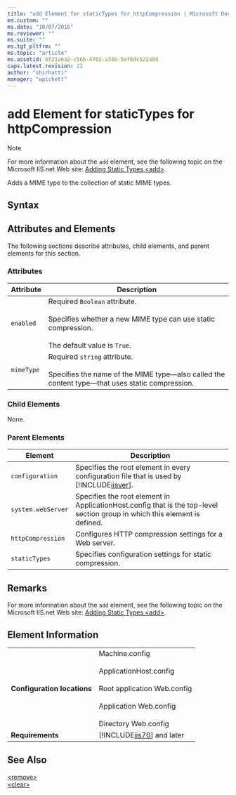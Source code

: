 ```yaml
---
title: "add Element for staticTypes for httpCompression | Microsoft Docs"
ms.custom: ""
ms.date: "10/07/2016"
ms.reviewer: ""
ms.suite: ""
ms.tgt_pltfrm: ""
ms.topic: "article"
ms.assetid: 6f21a6a2-c56b-4702-a34b-5ef6dc522a8d
caps.latest.revision: 22
author: "shirhatti"
manager: "wpickett"
---
```

# add Element for staticTypes for httpCompression
> [!NOTE]
>  For more information about the `add` element, see the following topic on the Microsoft IIS.net Web site: [Adding Static Types \<add>](http://www.iis.net/ConfigReference/system.webServer/httpCompression/staticTypes/add).  
  
 Adds a MIME type to the collection of static MIME types.  
  
## Syntax  
  
## Attributes and Elements  
 The following sections describe attributes, child elements, and parent elements for this section.  
  
### Attributes  
  
|Attribute|Description|  
|---------------|-----------------|  
|`enabled`|Required `Boolean` attribute.<br /><br /> Specifies whether a new MIME type can use static compression.<br /><br /> The default value is `True`.|  
|`mimeType`|Required `string` attribute.<br /><br /> Specifies the name of the MIME type—also called the content type—that uses static compression.|  
  
### Child Elements  
 None.  
  
### Parent Elements  
  
|Element|Description|  
|-------------|-----------------|  
|`configuration`|Specifies the root element in every configuration file that is used by [!INCLUDE[iisver](../../reference/admin/includes/iisver-md.md)].|  
|`system.webServer`|Specifies the root element in ApplicationHost.config that is the top-level section group in which this element is defined.|  
|`httpCompression`|Configures HTTP compression settings for a Web server.|  
|`staticTypes`|Specifies configuration settings for static compression.|  
  
## Remarks  
 For more information about the `add` element, see the following topic on the Microsoft IIS.net Web site: [Adding Static Types \<add>](http://www.iis.net/ConfigReference/system.webServer/httpCompression/staticTypes/add).  
  
## Element Information  
  
|||  
|-|-|  
|**Configuration locations**|Machine.config<br /><br /> ApplicationHost.config<br /><br /> Root application Web.config<br /><br /> Application Web.config<br /><br /> Directory Web.config|  
|**Requirements**|[!INCLUDE[iis70](../../reference/admin/includes/iis70-md.md)] and later|  
  
## See Also  
 [\<remove>](../../reference/admin/remove-element-for-statictypes-for-httpcompression.md)   
 [\<clear>](../../reference/admin/clear-element-for-statictypes-for-httpcompression.md)